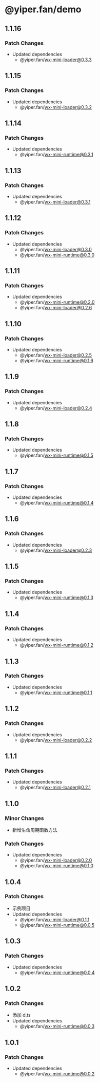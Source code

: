 # @yiper.fan/demo

## 1.1.16

### Patch Changes

-   Updated dependencies
    -   @yiper.fan/wx-mini-loader@0.3.3

## 1.1.15

### Patch Changes

-   Updated dependencies
    -   @yiper.fan/wx-mini-loader@0.3.2

## 1.1.14

### Patch Changes

-   Updated dependencies
    -   @yiper.fan/wx-mini-runtime@0.3.1

## 1.1.13

### Patch Changes

-   Updated dependencies
    -   @yiper.fan/wx-mini-loader@0.3.1

## 1.1.12

### Patch Changes

-   Updated dependencies
    -   @yiper.fan/wx-mini-loader@0.3.0
    -   @yiper.fan/wx-mini-runtime@0.3.0

## 1.1.11

### Patch Changes

-   Updated dependencies
    -   @yiper.fan/wx-mini-runtime@0.2.0
    -   @yiper.fan/wx-mini-loader@0.2.6

## 1.1.10

### Patch Changes

-   Updated dependencies
    -   @yiper.fan/wx-mini-loader@0.2.5
    -   @yiper.fan/wx-mini-runtime@0.1.6

## 1.1.9

### Patch Changes

-   Updated dependencies
    -   @yiper.fan/wx-mini-loader@0.2.4

## 1.1.8

### Patch Changes

-   Updated dependencies
    -   @yiper.fan/wx-mini-runtime@0.1.5

## 1.1.7

### Patch Changes

-   Updated dependencies
    -   @yiper.fan/wx-mini-runtime@0.1.4

## 1.1.6

### Patch Changes

-   Updated dependencies
    -   @yiper.fan/wx-mini-loader@0.2.3

## 1.1.5

### Patch Changes

-   Updated dependencies
    -   @yiper.fan/wx-mini-runtime@0.1.3

## 1.1.4

### Patch Changes

-   Updated dependencies
    -   @yiper.fan/wx-mini-runtime@0.1.2

## 1.1.3

### Patch Changes

-   Updated dependencies
    -   @yiper.fan/wx-mini-runtime@0.1.1

## 1.1.2

### Patch Changes

-   Updated dependencies
    -   @yiper.fan/wx-mini-loader@0.2.2

## 1.1.1

### Patch Changes

-   Updated dependencies
    -   @yiper.fan/wx-mini-loader@0.2.1

## 1.1.0

### Minor Changes

-   新增生命周期函数方法

### Patch Changes

-   Updated dependencies
    -   @yiper.fan/wx-mini-loader@0.2.0
    -   @yiper.fan/wx-mini-runtime@0.1.0

## 1.0.4

### Patch Changes

-   示例项目
-   Updated dependencies
    -   @yiper.fan/wx-mini-loader@0.1.1
    -   @yiper.fan/wx-mini-runtime@0.0.5

## 1.0.3

### Patch Changes

-   Updated dependencies
    -   @yiper.fan/wx-mini-runtime@0.0.4

## 1.0.2

### Patch Changes

-   添加 d.ts
-   Updated dependencies
    -   @yiper.fan/wx-mini-runtime@0.0.3

## 1.0.1

### Patch Changes

-   Updated dependencies
    -   @yiper.fan/wx-mini-runtime@0.0.2
